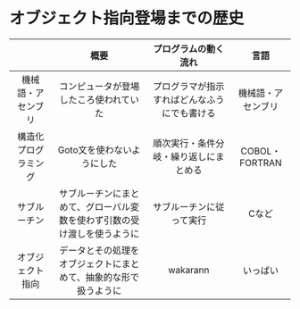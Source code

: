 # オブジェクト指向登場までの歴史


||概要|プログラムの動く流れ|言語|
|:--:|:--:|:--:|:--:|
|機械語・アセンブリ|コンピュータが登場したころ使われていた|プログラマが指示すればどんなふうにでも書ける|機械語・アセンブリ|
|構造化プログラミング|Goto文を使わないようにした|順次実行・条件分岐・繰り返しにまとめる|COBOL・FORTRAN|
|サブルーチン|サブルーチンにまとめて、グローバル変数を使わず引数の受け渡しを使うように|サブルーチンに従って実行|Cなど|
|オブジェクト指向|データとその処理をオブジェクトにまとめて、抽象的な形で扱うように|wakarann|いっぱい|
